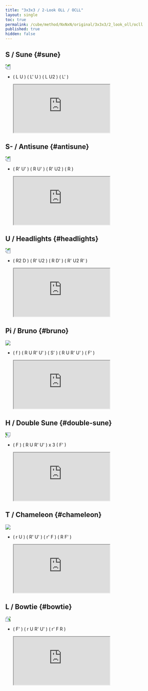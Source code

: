 ```yaml
---
title: "3x3x3 / 2-Look OLL / OCLL"
layout: single
toc: true
permalink: /cube/method/NxNxN/original/3x3x3/2_look_oll/ocll
published: true
hidden: false
---
```


<head>
  <base target="_blank">
  <style>
    img {
      max-width:100px;
    }
  </style>
  <link
    rel   = "stylesheet"
    type  = "text/css"
    href  = "/assets/css/ruwix/iframe_w_ul.css"
  >
</head>



## S / Sune {#sune}

<a href="https://logiqx.github.io/cubing-algs/html/2loll.html#case-S">
  <img src="https://www.speedsolving.com/wiki/images/0/08/27correct.png" style="transform:rotate(180deg)">
</a>

- ( L U ) ( L' U ) ( L U2 ) ( L' )

  <iframe
    scrolling = "no"
    src       = "https://ruwix.com/widget/3d/?alg=L%20U%20L'%20U%20L%20U2%20L'&colored=u&solved=U-&hover=9&speed=500&flags=canvas"
  ></iframe>



## S- / Antisune {#antisune}

<a href="https://logiqx.github.io/cubing-algs/html/2loll.html#case-AS">
  <img src="https://www.speedsolving.com/wiki/images/2/25/26.png" style="transform:rotate(180deg)">
</a>

- ( R' U' ) ( R U' ) ( R' U2 ) ( R )

  <iframe
    scrolling = "no"
    src       = "https://ruwix.com/widget/3d/?alg=R'%20U'%20R%20U'%20R'%20U2'%20R&colored=u&solved=U-&hover=9&speed=500&flags=canvas"
  ></iframe>



## U / Headlights {#headlights}

<a href="https://logiqx.github.io/cubing-algs/html/2loll.html#case-U">
  <img src="https://www.speedsolving.com/wiki/images/7/7a/23.png" style="transform:rotate(180deg)">
</a>

- ( R2 D ) ( R' U2 ) ( R D' ) ( R' U2 R' )

  <iframe
    scrolling = "no"
    src       = "https://ruwix.com/widget/3d/?alg=R2%20D%20R'%20U2'%20R%20D'%20R'%20U2'%20R'&colored=u&solved=U-&hover=9&speed=500&flags=canvas"
  ></iframe>



## Pi / Bruno {#bruno}

<a href="https://logiqx.github.io/cubing-algs/html/2loll.html#case-Pi">
  <img src="https://www.speedsolving.com/wiki/images/7/75/22.png">
</a>

- ( f ) ( R U R' U' ) ( S' ) ( R U R' U' ) ( F' )

  <iframe
    scrolling = "no"
    src       = "https://ruwix.com/widget/3d/?alg=f%20R%20U%20R'%20U'%20S'%20R%20U%20R'%20U'%20F'&colored=u&solved=U-&hover=9&speed=500&flags=canvas"
  ></iframe>



## H / Double Sune {#double-sune}

<a href="https://logiqx.github.io/cubing-algs/html/2loll.html#case-H">
  <img src="https://www.speedsolving.com/wiki/images/7/71/21.png" style="transform:rotate(90deg)">
</a>

- ( F ) ( R U R' U' ) x 3 ( F' )

  <iframe
    scrolling = "no"
    src       = "https://ruwix.com/widget/3d/?alg=F%20R%20U%20R'%20U'%20R%20U%20R'%20U'%20R%20U%20R'%20U'%20F'&colored=u&solved=U-&hover=9&speed=500&flags=canvas"
  ></iframe>



## T / Chameleon {#chameleon}

<a href="https://logiqx.github.io/cubing-algs/html/2loll.html#case-T">
  <img src="https://www.speedsolving.com/wiki/images/2/24/24.png">
</a>

- ( r U ) ( R' U' ) ( r' F ) ( R F' )

  <iframe
    scrolling = "no"
    src       = "https://ruwix.com/widget/3d/?alg=r%20U%20R'%20U'%20r'%20F%20R%20F'&colored=u&solved=U-&hover=9&speed=500&flags=canvas"
  ></iframe>



## L / Bowtie {#bowtie}

<a href="https://logiqx.github.io/cubing-algs/html/2loll.html#case-L">
  <img src="https://www.speedsolving.com/wiki/images/a/a9/25.png" style="transform:rotate(-90deg)">
</a>

- ( F' ) ( r U R' U' ) ( r' F R )

  <iframe
    scrolling = "no"
    src       = "https://ruwix.com/widget/3d/?alg=F'%20r%20U%20R'%20U'%20r'%20F%20R&colored=u&solved=U-&hover=9&speed=500&flags=canvas"
  ></iframe>
